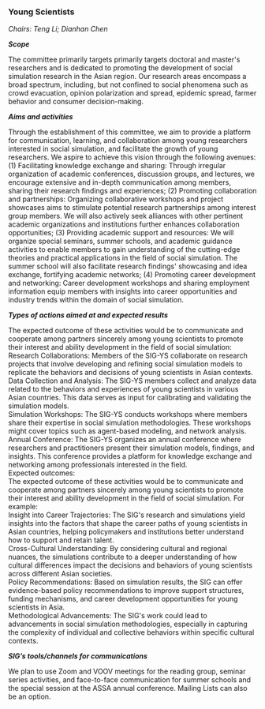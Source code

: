 ### Young Scientists
*Chairs: Teng Li; Dianhan Chen*

***Scope***

The committee primarily targets primarily targets doctoral and master's researchers and is dedicated to promoting the development of social simulation research in the Asian region. Our research areas encompass a broad spectrum, including, but not confined to social phenomena such as crowd evacuation, opinion polarization and spread, epidemic spread, farmer behavior and consumer decision-making.

***Aims and activities***

Through the establishment of this committee, we aim to provide a platform for communication, learning, and collaboration among young researchers interested in social simulation, and facilitate the growth of young researchers. We aspire to achieve this vision through the following avenues: (1) Facilitating knowledge exchange and sharing: Through irregular organization of academic conferences, discussion groups, and lectures, we encourage extensive and in-depth communication among members, sharing their research findings and experiences; (2) Promoting collaboration and partnerships: Organizing collaborative workshops and project showcases aims to stimulate potential research partnerships among interest group members. We will also actively seek alliances with other pertinent academic organizations and institutions further enhances collaboration opportunities; (3) Providing academic support and resources: We will organize special seminars, summer schools, and academic guidance activities to enable members to gain understanding of the cutting-edge theories and practical applications in the field of social simulation. The summer school will also facilitate research findings' showcasing and idea exchange, fortifying academic networks; (4) Promoting career development and networking: Career development workshops and sharing employment information equip members with insights into career opportunities and industry trends within the domain of social simulation.

***Types of actions aimed at and expected results***

The expected outcome of these activities would be to communicate and cooperate among partners sincerely among young scientists to promote their interest and ability development in the field of social simulation:</br>
Research Collaborations: Members of the SIG-YS collaborate on research projects that involve developing and refining social simulation models to replicate the behaviors and decisions of young scientists in Asian contexts. </br>
Data Collection and Analysis: The SIG-YS members collect and analyze data related to the behaviors and experiences of young scientists in various Asian countries. This data serves as input for calibrating and validating the simulation models.</br>
Simulation Workshops: The SIG-YS conducts workshops where members share their expertise in social simulation methodologies. These workshops might cover topics such as agent-based modeling, and network analysis.</br>
Annual Conference: The SIG-YS organizes an annual conference where researchers and practitioners present their simulation models, findings, and insights. This conference provides a platform for knowledge exchange and networking among professionals interested in the field.</br>
Expected outcomes:</br>
The expected outcome of these activities would be to communicate and cooperate among partners sincerely among young scientists to promote their interest and ability development in the field of social simulation. For example:</br>
Insight into Career Trajectories: The SIG's research and simulations yield insights into the factors that shape the career paths of young scientists in Asian countries, helping policymakers and institutions better understand how to support and retain talent.</br>
Cross-Cultural Understanding: By considering cultural and regional nuances, the simulations contribute to a deeper understanding of how cultural differences impact the decisions and behaviors of young scientists across different Asian societies.</br>
Policy Recommendations: Based on simulation results, the SIG can offer evidence-based policy recommendations to improve support structures, funding mechanisms, and career development opportunities for young scientists in Asia.</br>
Methodological Advancements: The SIG's work could lead to advancements in social simulation methodologies, especially in capturing the complexity of individual and collective behaviors within specific cultural contexts.

***SIG’s tools/channels for communications***

We plan to use Zoom and VOOV meetings for the reading group, seminar series activities, and face-to-face communication for summer schools and the special session at the ASSA annual conference. Mailing Lists can also be an option.

